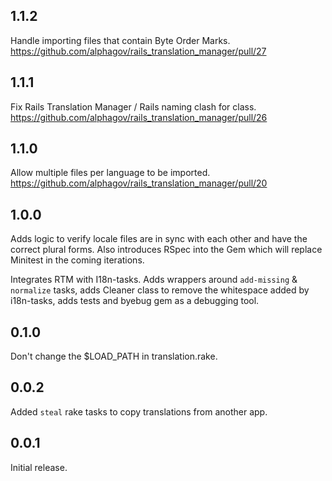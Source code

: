 ## 1.1.2

Handle importing files that contain Byte Order Marks. https://github.com/alphagov/rails_translation_manager/pull/27

## 1.1.1

Fix Rails Translation Manager / Rails naming clash for class. https://github.com/alphagov/rails_translation_manager/pull/26

## 1.1.0

Allow multiple files per language to be imported. https://github.com/alphagov/rails_translation_manager/pull/20

## 1.0.0

Adds logic to verify locale files are in sync with each other and have the
correct plural forms. Also introduces RSpec into the Gem which will replace
Minitest in the coming iterations.

Integrates RTM with I18n-tasks. Adds wrappers around `add-missing` & `normalize` tasks, adds Cleaner class to remove the whitespace added by i18n-tasks, adds tests and byebug gem as a debugging tool.

## 0.1.0

Don't change the $LOAD_PATH in translation.rake.

## 0.0.2

Added `steal` rake tasks to copy translations from another app.

## 0.0.1

Initial release.
